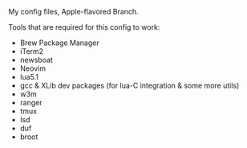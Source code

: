 My config files, Apple-flavored Branch.

Tools that are required for this config to work:
- Brew Package Manager
- iTerm2
- newsboat
- Neovim
- lua5.1
- gcc & XLib dev packages (for lua-C integration & some more utils)
- w3m
- ranger
- tmux
- lsd
- duf
- broot

